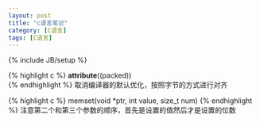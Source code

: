 ```yaml
---
layout: post
title: "c语言笔记"
category: [C语言]
tags: [C语言]
---
```

{% include JB/setup %}

{% highlight c %}
__attribute__((packed))  
{% endhighlight %}
取消编译器的默认优化，按照字节的方式进行对齐

{% highlight c %}
memset(void *ptr, int value, size_t num)
{% endhighlight %}
注意第二个和第三个参数的顺序，首先是设置的值然后才是设置的位数
